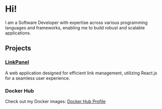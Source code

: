 # Hi!

I am a Software Developer with expertise across various programming languages and frameworks, enabling me to build robust and scalable applications.

## Projects

### [LinkPanel](https://github.com/Nickslp/linkpanel)
A web application designed for efficient link management, utilizing React.js for a seamless user experience.

### Docker Hub
Check out my Docker images: [Docker Hub Profile](https://hub.docker.com/u/nickslp)

